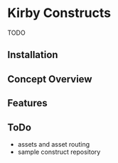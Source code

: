 # Kirby Constructs

TODO

## Installation

## Concept Overview

## Features

## ToDo
* assets and asset routing
* sample construct repository
